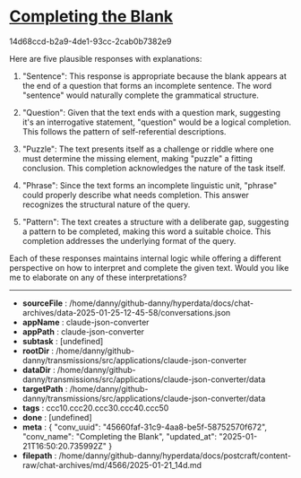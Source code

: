 # [Completing the Blank](https://claude.ai/chat/45660faf-31c9-4aa8-be5f-58752570f672)

14d68ccd-b2a9-4de1-93cc-2cab0b7382e9

 Here are five plausible responses with explanations:

1. "Sentence": This response is appropriate because the blank appears at the end of a question that forms an incomplete sentence. The word "sentence" would naturally complete the grammatical structure.

2. "Question": Given that the text ends with a question mark, suggesting it's an interrogative statement, "question" would be a logical completion. This follows the pattern of self-referential descriptions.

3. "Puzzle": The text presents itself as a challenge or riddle where one must determine the missing element, making "puzzle" a fitting conclusion. This completion acknowledges the nature of the task itself.

4. "Phrase": Since the text forms an incomplete linguistic unit, "phrase" could properly describe what needs completion. This answer recognizes the structural nature of the query.

5. "Pattern": The text creates a structure with a deliberate gap, suggesting a pattern to be completed, making this word a suitable choice. This completion addresses the underlying format of the query.

Each of these responses maintains internal logic while offering a different perspective on how to interpret and complete the given text. Would you like me to elaborate on any of these interpretations?

---

* **sourceFile** : /home/danny/github-danny/hyperdata/docs/chat-archives/data-2025-01-25-12-45-58/conversations.json
* **appName** : claude-json-converter
* **appPath** : claude-json-converter
* **subtask** : [undefined]
* **rootDir** : /home/danny/github-danny/transmissions/src/applications/claude-json-converter
* **dataDir** : /home/danny/github-danny/transmissions/src/applications/claude-json-converter/data
* **targetPath** : /home/danny/github-danny/transmissions/src/applications/claude-json-converter/data
* **tags** : ccc10.ccc20.ccc30.ccc40.ccc50
* **done** : [undefined]
* **meta** : {
  "conv_uuid": "45660faf-31c9-4aa8-be5f-58752570f672",
  "conv_name": "Completing the Blank",
  "updated_at": "2025-01-21T16:50:20.735992Z"
}
* **filepath** : /home/danny/github-danny/hyperdata/docs/postcraft/content-raw/chat-archives/md/4566/2025-01-21_14d.md